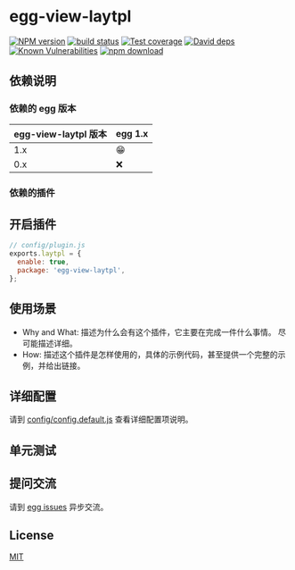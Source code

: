 # egg-view-laytpl

[![NPM version][npm-image]][npm-url]
[![build status][travis-image]][travis-url]
[![Test coverage][codecov-image]][codecov-url]
[![David deps][david-image]][david-url]
[![Known Vulnerabilities][snyk-image]][snyk-url]
[![npm download][download-image]][download-url]

[npm-image]: https://img.shields.io/npm/v/egg-view-laytpl.svg?style=flat-square
[npm-url]: https://npmjs.org/package/egg-view-laytpl
[travis-image]: https://img.shields.io/travis/eggjs/egg-view-laytpl.svg?style=flat-square
[travis-url]: https://travis-ci.org/eggjs/egg-view-laytpl
[codecov-image]: https://img.shields.io/codecov/c/github/eggjs/egg-view-laytpl.svg?style=flat-square
[codecov-url]: https://codecov.io/github/eggjs/egg-view-laytpl?branch=master
[david-image]: https://img.shields.io/david/eggjs/egg-view-laytpl.svg?style=flat-square
[david-url]: https://david-dm.org/eggjs/egg-view-laytpl
[snyk-image]: https://snyk.io/test/npm/egg-view-laytpl/badge.svg?style=flat-square
[snyk-url]: https://snyk.io/test/npm/egg-view-laytpl
[download-image]: https://img.shields.io/npm/dm/egg-view-laytpl.svg?style=flat-square
[download-url]: https://npmjs.org/package/egg-view-laytpl

<!--
Description here.
-->

## 依赖说明

### 依赖的 egg 版本

egg-view-laytpl 版本 | egg 1.x
--- | ---
1.x | 😁
0.x | ❌

### 依赖的插件
<!--

如果有依赖其它插件，请在这里特别说明。如

- security
- multipart

-->

## 开启插件

```js
// config/plugin.js
exports.laytpl = {
  enable: true,
  package: 'egg-view-laytpl',
};
```

## 使用场景

- Why and What: 描述为什么会有这个插件，它主要在完成一件什么事情。
尽可能描述详细。
- How: 描述这个插件是怎样使用的，具体的示例代码，甚至提供一个完整的示例，并给出链接。

## 详细配置

请到 [config/config.default.js](config/config.default.js) 查看详细配置项说明。

## 单元测试

<!-- 描述如何在单元测试中使用此插件，例如 schedule 如何触发。无则省略。-->

## 提问交流

请到 [egg issues](https://github.com/eggjs/egg/issues) 异步交流。

## License

[MIT](LICENSE)
